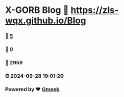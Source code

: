 # X-GORB Blog :link: https://zls-wqx.github.io/Blog 
### :page_facing_up: [5](https://zls-wqx.github.io/Blog/tag.html) 
### :speech_balloon: 0 
### :hibiscus: 2959 
### :alarm_clock: 2024-09-28 19:01:20 
### Powered by :heart: [Gmeek](https://github.com/Meekdai/Gmeek)
